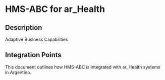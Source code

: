 # HMS-ABC for ar_Health

## Description

Adaptive Business Capabilities

## Integration Points

This document outlines how HMS-ABC is integrated with ar_Health systems in Argentina.
